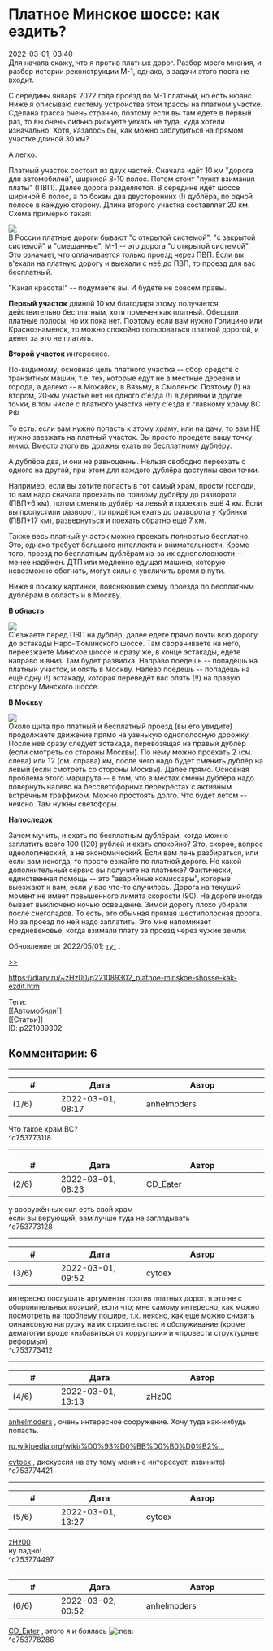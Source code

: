 Платное Минское шоссе: как ездить?
==================================

  
2022-03-01, 03:40  
 Для начала скажу, что я против платных дорог. Разбор моего мнения, и разбор истории реконструкции М-1, однако, в задачи этого поста не входит.   
   
 С середины января 2022 года проезд по М-1 платный, но есть нюанс. Ниже я описываю систему устройства этой трассы на платном участке. Сделана трасса очень странно, поэтому если вы там едете в первый раз, то вы очень сильно рискуете уехать не туда, куда хотели изначально. Хотя, казалось бы, как можно заблудиться на прямом участке длиной 30 км?   
   
 А легко.   
   
 Платный участок состоит из двух частей. Сначала идёт 10 км "дорога для автомобилей", шириной 8-10 полос. Потом стоит "пункт взимания платы" (ПВП). Далее дорога разделяется. В середине идёт шоссе шириной 6 полос, а по бокам два двусторонних (!) дублёра, по одной полосе в каждую сторону. Длина второго участка составляет 20 км. Схема примерно такая:   
   
   [![](https://i.yapx.ru/R1MAB.png)](https://yapx.ru/v/R1MAB)     
 В России платные дороги бывают "с открытой системой", "с закрытой системой" и "смешанные". М-1 -- это дорога "с открытой системой". Это означает, что оплачивается только проезд через ПВП. Если вы в'ехали на платную дорогу и выехали с неё до ПВП, то проезд для вас бесплатный.   
   
 "Какая красота!" -- подумаете вы. И будете не совсем правы.   
   
  **Первый участок**  длиной 10 км благодаря этому получается действительно бесплатным, хотя помечен как платный. Обещали платные полосы, но их пока нет. Поэтому если вам нужно Голицино или Краснознаменск, то можно спокойно пользоваться платной дорогой, и денег за это не платить.   
   
  **Второй участок**  интереснее.   
   
 По-видимому, основная цель платного участка -- сбор средств с транзитных машин, т.е. тех, которые едут не в местные деревни и города, а далеко -- в Можайск, в Вязьму, в Смоленск. Поэтому (!) на втором, 20-км участке нет ни одного с'езда (!) в деревни и другие точки, в том числе с платного участка нету с'езда к главному храму ВС РФ.   
   
 То есть: если вам нужно попасть к этому храму, или на дачу, то вам НЕ нужно заезжать на платный участок. Вы просто проедете вашу точку мимо. Вместо этого вы должны ехать по бесплатному дублёру.   
   
 А дублёра два, и они не равноценны. Нельзя свободно переехать с одного на другой, при этом для каждого дублёра доступны свои точки.   
   
 Например, если вы хотите попасть в тот самый храм, прости господи, то вам надо сначала проехать по правому дублёру до разворота (ПВП+6 км), потом сменить дублёр на левый и проехать ещё 4 км. Если вы пропустили разворот, то придётся ехать до разворота у Кубинки (ПВП+17 км), развернуться и поехать обратно ещё 7 км.   
   
 Также весь платный участок можно проехать полностью бесплатно. Это, однако требует большого интеллекта и внимательности. Кроме того, проезд по бесплатным дублёрам из-за их однополосности -- менее надёжен. ДТП или медленно едущая машина, которую невозможно обогнать, могут сильно увеличить время в пути.   
   
 Ниже я покажу картинки, поясняющие схему проезда по бесплатным дублёрам в область и в Москву.   
   
  **В область**    
   
   [![](https://i.yapx.ru/R1MAD.png)](https://yapx.ru/v/R1MAD)     
 С'езжаете перед ПВП на дублёр, далее едете прямо почти всю дорогу до эстакады Наро-Фоминского шоссе. Там сворачиваете на него, переезжаете Минское шоссе и сразу же, в конце эстакады, едете направо и вниз. Там будет развилка. Направо поедешь -- попадёшь на платный участок, и опять в Москву. Налево поедешь -- попадёшь на ещё одну (!) эстакаду, которая переведёт вас опять (!!) на правую сторону Минского шоссе.   
   
  **В Москву**    
   
   [![](https://i.yapx.ru/R1MAC.png)](https://yapx.ru/v/R1MAC)     
 Около щита про платный и бесплатный проезд (вы его увидите) продолжаете движение прямо на узенькую однополосную дорожку. После неё сразу следует эстакада, перевозящая на правый дублёр (если смотреть со стороны Москвы). По нему можно проехать 2 (см. слева) или 12 (см. справа) км, после чего надо будет сменить дублёр на левый (если смотреть со стороны Москвы). Далее прямо. Основная проблема этого маршрута -- в том, что в местах смены дублёра надо повернуть налево на бессветофорных перекрёстах с активным встречным траффиком. Можно простоять долго. Что будет летом -- неясно. Там нужны светофоры.   
   
  **Напоследок**    
   
 Зачем мучить, и ехать по бесплатным дублёрам, когда можно заплатить всего 100 (120) рублей и ехать спокойно? Это, скорее, вопрос идеологический, а не экономический. Если вам лень разбираться, или если вам некогда, то просто езжайте по платной дороге. Но какой дополнительный сервис вы получите на платнике? Фактически, единственная помощь -- это "аварийные комиссары", которые выезжают к вам, если у вас что-то случилось. Дорога на текущий момент не имеет повышенного лимита скорости (90). На дороге иногда бывает выключено ночью освещение. Зимой дорогу плохо убирали после снегопадов. То есть, это обычная прямая шестиполосная дорога. Но за проезд по ней надо заплатить. Это мне напоминает средневековье, когда взимали плату за проезд через чужие земли.   
   
 Обновление от 2022/05/01:  [тут](Дополнения%20про%20платное%20Минское%20шоссе)  .   
   
  [>>](Дополнения%20про%20платное%20Минское%20шоссе)    
  
<https://diary.ru/~zHz00/p221089302_platnoe-minskoe-shosse-kak-ezdit.htm>  
  
Теги:  
[[Автомобили]]  
[[Статьи]]  
ID: p221089302  


Комментарии: 6
--------------

  


---



|         #         |              Дата              |                     Автор                     |           ID           |
| --- | --- | --- | --- |
| (1/6) | 2022-03-01, 08:17 | anhelmoders | c753773118 |

  
 Что такое храм ВС?   
 ^c753773118

---



|         #         |              Дата              |                     Автор                     |           ID           |
| --- | --- | --- | --- |
| (2/6) | 2022-03-01, 08:23 | CD\_Eater | c753773128 |

  
 у вооружённых сил есть свой храм   
 если вы верующий, вам лучше туда не заглядывать   
 ^c753773128

---



|         #         |              Дата              |                     Автор                     |           ID           |
| --- | --- | --- | --- |
| (3/6) | 2022-03-01, 09:52 | cytoex | c753773412 |

  
 интересно послушать аргументы против платных дорог. я это не с оборонительных позиций, если что; мне самому интересно, как можно посмотреть на проблему пошире, т.к. неясно, как еще можно снизить финансовую нагрузку на их строительство и обслуживание (кроме демагогии вроде «избавиться от коррупции» и «провести структурные реформы»)   
 ^c753773412

---



|         #         |              Дата              |                     Автор                     |           ID           |
| --- | --- | --- | --- |
| (4/6) | 2022-03-01, 13:13 | zHz00 | c753774421 |

  
  [anhelmoders](https://anhelmoders.diary.ru "No plans. Only wonders.")  , очень интересное сооружение. Хочу туда как-нибудь попасть.   
   
  [ru.wikipedia.org/wiki/%D0%93%D0%BB%D0%B0%D0%B2%...](https://ru.wikipedia.org/wiki/%D0%93%D0%BB%D0%B0%D0%B2%D0%BD%D1%8B%D0%B9_%D1%85%D1%80%D0%B0%D0%BC_%D0%92%D0%BE%D0%BE%D1%80%D1%83%D0%B6%D1%91%D0%BD%D0%BD%D1%8B%D1%85_%D1%81%D0%B8%D0%BB_%D0%A0%D0%BE%D1%81%D1%81%D0%B8%D0%B9%D1%81%D0%BA%D0%BE%D0%B9_%D0%A4%D0%B5%D0%B4%D0%B5%D1%80%D0%B0%D1%86%D0%B8%D0%B8)    
   
  [cytoex](https://citoex.diary.ru "Только это красиво и только в этом есть смысл")  , дискуссия на эту тему меня не интересует, извините)   
 ^c753774421

---



|         #         |              Дата              |                     Автор                     |           ID           |
| --- | --- | --- | --- |
| (5/6) | 2022-03-01, 13:27 | cytoex | c753774497 |

  
  [zHz00](https://zHz00.diary.ru "Untitled")    
 ну ладно!   
 ^c753774497

---



|         #         |              Дата              |                     Автор                     |           ID           |
| --- | --- | --- | --- |
| (6/6) | 2022-03-02, 00:52 | anhelmoders | c753778286 |

  
  [CD\_Eater](https://cd-eater.diary.ru "Записки ДискоЕда")  , этого я и боялась ![:nea:](//diary.ru/picture/3225047.gif)   
 ^c753778286